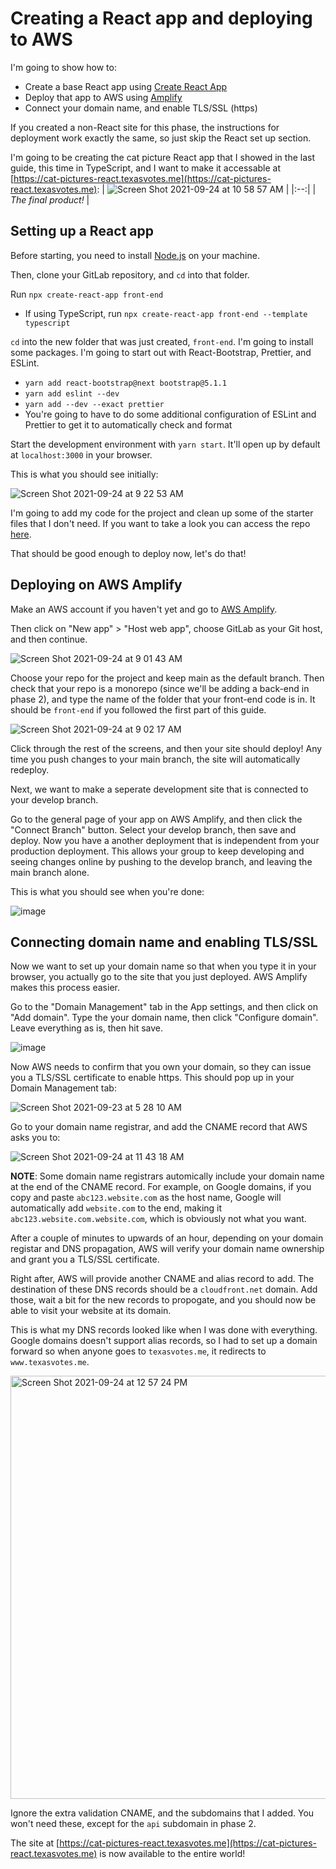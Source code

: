 # Creating a React app and deploying to AWS

I'm going to show how to:
- Create a base React app using [Create React App](https://create-react-app.dev/)
- Deploy that app to AWS using [Amplify](https://aws.amazon.com/amplify/)
- Connect your domain name, and enable TLS/SSL (https)

If you created a non-React site for this phase, the instructions for deployment work exactly the same, so just skip the React set up section.

I'm going to be creating the cat picture React app that I showed in the last guide, this time in TypeScript, and I want to make it accessable at [https://cat-pictures-react.texasvotes.me](https://cat-pictures-react.texasvotes.me):
| ![Screen Shot 2021-09-24 at 10 58 57 AM](https://user-images.githubusercontent.com/8890739/134705548-f8622a9b-2002-4e01-ac85-0ba7bf7c9df5.png) | 
|:--:| 
| *The final product!* |
  
## Setting up a React app

Before starting, you need to install [Node.js](https://nodejs.org/en/) on your machine.

Then, clone your GitLab repository, and `cd` into that folder.

Run `npx create-react-app front-end`
- If using TypeScript, run `npx create-react-app front-end --template typescript`

`cd` into the new folder that was just created, `front-end`. I'm going to install some packages. I'm going to start out with React-Bootstrap, Prettier, and ESLint.
  - `yarn add react-bootstrap@next bootstrap@5.1.1`
  - `yarn add eslint --dev`
  - `yarn add --dev --exact prettier`
  - You're going to have to do some additional configuration of ESLint and Prettier to get it to automatically check and format

Start the development environment with `yarn start`. It'll open up by default at `localhost:3000` in your browser.

This is what you should see initially:

![Screen Shot 2021-09-24 at 9 22 53 AM](https://user-images.githubusercontent.com/8890739/134705262-ce75b1a1-1a38-4c79-b8c4-17e962ffe756.png)

I'm going to add my code for the project and clean up some of the starter files that I don't need. If you want to take a look you can access the repo [here](https://gitlab.com/forbesye/cat-pictures-react).

That should be good enough to deploy now, let's do that!
   
## Deploying on AWS Amplify

Make an AWS account if you haven't yet and go to [AWS Amplify](https://aws.amazon.com/amplify/). 

Then click on "New app" > "Host web app", choose GitLab as your Git host, and then continue.

![Screen Shot 2021-09-24 at 9 01 43 AM](https://user-images.githubusercontent.com/8890739/134707228-2dd22b75-e90b-4316-b62f-82894d825469.png)

Choose your repo for the project and keep main as the default branch. Then check that your repo is a monorepo (since we'll be adding a back-end in phase 2), and type the name of the folder that your front-end code is in. It should be `front-end` if you followed the first part of this guide.

![Screen Shot 2021-09-24 at 9 02 17 AM](https://user-images.githubusercontent.com/8890739/134707311-2ac826ed-0c9e-4772-a46f-0a18a12d1e2d.png)

Click through the rest of the screens, and then your site should deploy! Any time you push changes to your main branch, the site will automatically redeploy.

Next, we want to make a seperate development site that is connected to your develop branch.

Go to the general page of your app on AWS Amplify, and then click the "Connect Branch" button. Select your develop branch, then save and deploy. Now you have a another deployment that is independent from your production deployment. This allows your group to keep developing and seeing changes online by pushing to the develop branch, and leaving the main branch alone.

This is what you should see when you're done:

![image](https://user-images.githubusercontent.com/8890739/134708968-1840c13c-ecb8-4c3b-a97c-1b48ec401ebc.png)

## Connecting domain name and enabling TLS/SSL

Now we want to set up your domain name so that when you type it in your browser, you actually go to the site that you just deployed. AWS Amplify makes this process easier.

Go to the "Domain Management" tab in the App settings, and then click on "Add domain". Type the your domain name, then click "Configure domain". Leave everything as is, then hit save.

![image](https://user-images.githubusercontent.com/8890739/134710500-4ca4ea97-0547-4e0d-95bb-21f9eae7f904.png)

Now AWS needs to confirm that you own your domain, so they can issue you a TLS/SSL certificate to enable https. This should pop up in your Domain Management tab:

![Screen Shot 2021-09-23 at 5 28 10 AM](https://user-images.githubusercontent.com/8890739/134710743-c63fffd3-a074-4c39-8767-5a9344b5c85d.png)

Go to your domain name registrar, and add the CNAME record that AWS asks you to:

![Screen Shot 2021-09-24 at 11 43 18 AM](https://user-images.githubusercontent.com/8890739/134711384-0bc3e054-0e70-4e23-9a8b-9ddd5054b57f.png)

**NOTE**: Some domain name registrars automically include your domain name at the end of the CNAME record. For example, on Google domains, if you copy and paste `abc123.website.com` as the host name, Google will automatically add `website.com` to the end, making it `abc123.website.com.website.com`, which is obviously not what you want.

After a couple of minutes to upwards of an hour, depending on your domain registar and DNS propagation, AWS will verify your domain name ownership and grant you a TLS/SSL certificate.

Right after, AWS will provide another CNAME and alias record to add. The destination of these DNS records should be a `cloudfront.net` domain. Add those, wait a bit for the new records to propogate, and you should now be able to visit your website at its domain.

This is what my DNS records looked like when I was done with everything. Google domains doesn't support alias records, so I had to set up a domain forward so when anyone goes to `texasvotes.me`, it redirects to `www.texasvotes.me`.

<img width="677" alt="Screen Shot 2021-09-24 at 12 57 24 PM" src="https://user-images.githubusercontent.com/8890739/134751886-7bfe912b-0e66-42a9-9529-8ca631bbaa22.png">

Ignore the extra validation CNAME, and the subdomains that I added. You won't need these, except for the `api` subdomain in phase 2.

The site at [https://cat-pictures-react.texasvotes.me](https://cat-pictures-react.texasvotes.me) is now available to the entire world!
